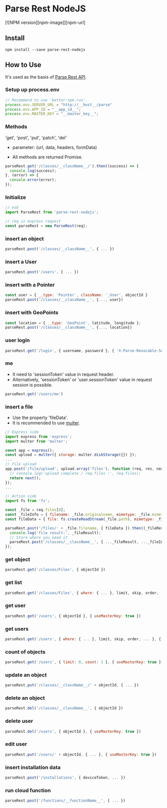 Parse Rest NodeJS
=================

[![NPM version][npm-image]][npm-url]

Install
-------

```
npm install --save parse-rest-nodejs
```

How to Use
----------

It's used as the basis of [Parse Rest API](http://parseplatform.github.io/docs/rest/guide/).

### Setup up process.env

```javascript
// Recommend to use 'better-npm-run'.
process.env.SERVER_URL = "http://__host__/parse"
process.env.APP_ID = "__app_id__";
process.env.MASTER_KEY = "__master_key__";
```

### Methods
'get', 'post', 'put', 'patch', 'del'

* parameter: (url, data, headers, formData)

* All methods are returned Promise.

```javascript
parseRest.get('/classes/__className__/').then((success) => {
  console.log(success);
}, (error) => {
  console.error(error);
});
```

### Initialize

```javascript
// es6
import ParseRest from 'parse-rest-nodejs';

// req is express request
const parseRest = new ParseRest(req);
```

### insert an object

```javascript
parseRest.post('/classes/__className__', { ... })
```

### insert a User

```javascript
parseRest.post('/users', { ... })
```

### insert with a Pointer

```javascript
const user = { __type: 'Pointer', className: '_User', objectId }
parseRest.post('/classes/__className__', {..., user})
```

### insert with GeoPoints

```javascript
const location = { __type: 'GeoPoint', latitude, longitude };
parseRest.post('/classes/__className__', {..., location})
```

### user login

```javascript
parseRest.get('/login', { username, password }, { 'X-Parse-Revocable-Session': 1 })
```

### me

* It need to 'sessionToken' value in request header.
* Alternatively, 'sessionToken' or 'user.sessionToken' value in request session is possible.

```javascript
parseRest.get('/users/me')
```

### insert a file

* Use the property 'fileData'.
* It is recommended to use [multer](https://github.com/expressjs/multer).

```javascript
// Express side
import express from 'express';
import multer from 'multer';

const app = express();
const upload = multer({ storage: multer.diskStorage({}) });
...
// file upload
app.post('/file/upload', upload.array('files'), function (req, res, next) {
  // console.log('upload complete / req.files :', req.files);
  return next();
});
...
```

```javascript
// Action side
import fs from 'fs';

const _file = req.files[0];
const _fileInfo = { filename: _file.originalname, mimetype: _file.mimetype, size: _file.size, encoding: _file.encoding };
const fileData = { file: fs.createReadStream(_file.path), mimetype: _file.mimetype };

parseRest.post('/files/' + _file.filename, { fileData }).then((_fileResult) => {
  console.log('file result:', _fileResult);
  // Store where you need it
  parseRest.post('/classes/__className__', { ..._fileResult, ..._fileInfo })
});
```

### get object

```javascript
parseRest.get('/classes/Files', { objectId })
```

### get list

```javascript
parseRest.get('/classes/Files', { where: { ... }, limit, skip, order, ... })
```

### get user

```javascript
parseRest.get('/users', { objectId }, { useMasterKey: true })
```

### get users

```javascript
parseRest.get('/users', { where: { ... }, limit, skip, order, ... }, { useMasterKey: true })
```

### count of objects

```javascript
parseRest.get('/users', { limit: 0, count: 1 }, { useMasterKey: true });
```

### update an object

```javascript
parseRest.put('/classes/__className__/' + objectId, { ... })
```

### delete an object

```javascript
parseRest.del('/classes/__className__', { objectId })
```

### delete user

```javascript
parseRest.del('/users', { objectId }, { useMasterKey: true })
```

### edit user

```javascript
parseRest.put('/users/' + objectId, { ... }, { useMasterKey: true })
```

### insert installation data

```javascript
parseRest.post('/installations', { deviceToken, ... })
```

### run cloud function

```javascript
parseRest.post('/functions/__functionName__', { ... })
```
